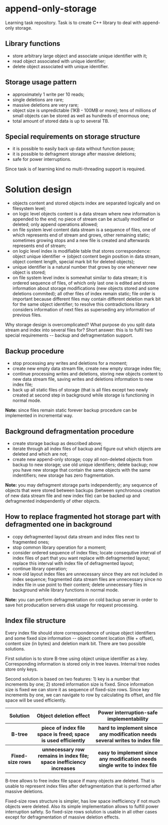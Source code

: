 append-only-storage
===================

Learning task repository. Task is to create C++ library to deal with append-only storage.


Library functions
-----------------

* store arbitrary large object and associate unique identifier with it;
* read object associated with unique identifier;
* delete object associated with unique identifier.


Storage usage pattern
---------------------

* approximately 1 write per 10 reads;
* single deletions are rare;
* massive deletions are very rare;
* object size is unpredictable (1KB - 100MB or more); tens of millions of small objects can be stored as well as hundreds of enormous one;
* total amount of stored data is up to several TB.


Special requirements on storage structure
-----------------------------------------

* it is possible to easily back up data without function pause;
* it is possible to defragment storage after massive deletions;
* safe for power interruptions.


Since task is of learning kind no multi-threading support is required.


Solution design
===============

* objects content and stored objects index are separated logically and on filesystem level;
* on logic level objects content is a data stream where new information is appended to the end; no piece of stream can be actually modified or deleted; only append operations allowed;
* on file system level content data stream is a sequence of files, one of which represents end of stream and grows, other remaining static; sometimes growing stops and a new file is created and afterwards represents end of stream;
* on logic level index is modifiable table that stores correspondence: object unique identifier -> (object content begin position in data stream, object content length, special mark bit for deleted objects);
* unique identifier is a natural number that grows by one whenever new object is stored;
* on file system level index is somewhat similar to data stream; it is ordered sequence of files, of which only last one is edited and stores information about storage modifications (new objects stored and some deletions commited); all other files of index remain static; file order is important because different files may contain different deletion mark bit for the same object identifier; to resolve this contradictions library considers information of next files as superseding any information of previous files.


Why storage design is overcomplicated? What purpose do you split data stream and index into several files for? Short answer: this is to fulfil two special requirements -- backup and defragmentation support.


Backup procedure
----------------

* stop processing any writes and deletions for a moment;
* create new empty data stream file, create new empty storage index file;
* continue processing writes and deletions, storing new objects content to new data stream file, saving writes and deletions information to new index file;
* back up all static files of storage (that is all files except two newly created at second step in background while storage is functioning in normal mode.

<b>Note:</b> since files remain static forever backup procedure can be implemented in incremental way.


Background defragmentation procedure
------------------------------------

* create storage backup as described above;
* iterate through all index files of backup and figure out which objects are deleted and which are not;
* create new append-only storage; copy all non-deleted objects from backup to new storage; use old unique identifiers; delete backup; now you have new storage that contain the same objects with the same indentifiers; new storage has zero fragmentation.

<b>Note:</b> you may defragment storage parts independently; any sequence of objects that were stored between backups (between synchronous creation of new data stream file and new index file) can be backed up and defragmented independently of other objects.


How to replace fragmented hot storage part with defragmented one in background
--------------------------------------------------------------------------

* copy defragmented layout data stream and index files next to fragmented ones;
* stop common library operation for a moment;
* consider ordered sequence of index files; locate consequtive interval of index files of part that you want replace with defragmented layout; replace this interval with index file of defragmented layout;
* continue library operation;
* now old layout index files are unnecessary since they are not included in index sequence; fragmented data stream files are unnecessary since no index file in use point to their content; delete unnecessary files in background while library functions in normal mode.

<b>Note:</b> you can perform defragmentation on cold backup server in order to save hot producation servers disk usage for request processing.


Index file structure
--------------------

Every index file should store correspondence of unique object identifiers and some fixed size information -- object content location (file + offset), content size (in bytes) and deletion mark bit. There are two possible solutions.

First solution is to store B-tree using object unique identifier as a key. Corresponding information is stored only in tree leaves. Internal tree nodes store only keys.

Second solution is based on two features: 1) key is a number that increments by one; 2) stored information size is fixed. Since information size is fixed we can store it as sequence of fixed-size rows. Since key increments by one, we can navigate to row by calculating its offset, and file space will be used efficiently.

<table>
  <tr>
    <th>Solution</th>
    <th>Object deletion effect</th>
    <th>Power interruption-safe implementability</th>
  </tr>
  <tr>
    <th>B-tree</th>
    <th>piece of index file space is freed; space is used efficiently</th>
    <th>hard to implement since any modification needs several writes to index file</th>
  </tr>
  <tr>
    <th>Fixed-size rows</th>
    <th>unnecessary row remains in index file; space inefficiency increases</th>
    <th>easy to implement since any modification needs single write to index file</th>
  </tr>
</table>

B-tree allows to free index file space if many objects are deleted. That is usable to represent index files after defragmentation that is performed after massive deletions. 

Fixed-size rows structure is simpler, has low space inefficiency if not much objects were deleted. Also its simple implementation allows to fulfill power interruption safety. So fixed-size rows solution is usable in all other cases except for defragmentation of massive deletion effects.
